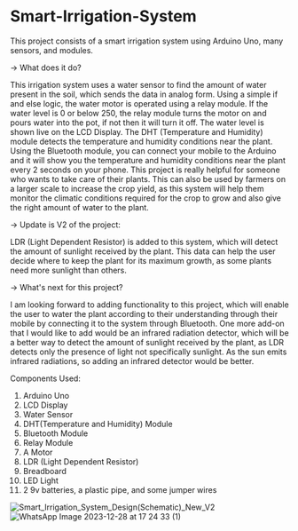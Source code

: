 # Smart-Irrigation-System
This project consists of a smart irrigation system using Arduino Uno, many sensors, and modules.

-> What does it do?

This irrigation system uses a water sensor to find the amount of water present in the soil, which sends the data in analog form. Using a simple if and else logic, the water motor is operated using a relay module. If the water level is 0 or below 250, the relay module turns the motor on and pours water into the pot, if not then it will turn it off. The water level is shown live on the LCD Display. The DHT (Temperature and Humidity) module detects the temperature and humidity conditions near the plant. Using the Bluetooth module, you can connect your mobile to the Arduino and it will show you the temperature and humidity conditions near the plant every 2 seconds on your phone.  This project is really helpful for someone who wants to take care of their plants. This can also be used by farmers on a larger scale to increase the crop yield, as this system will help them monitor the climatic conditions required for the crop to grow and also give the right amount of water to the plant.

-> Update is V2 of the project:

LDR (Light Dependent Resistor) is added to this system, which will detect the amount of sunlight received by the plant. This data can help the user decide where to keep the plant for its maximum growth, as some plants need more sunlight than others. 

-> What's next for this project?

I am looking forward to adding functionality to this project, which will enable the user to water the plant according to their understanding through their mobile by connecting it to the system through Bluetooth. One more add-on that I would like to add would be an infrared radiation detector, which will be a better way to detect the amount of sunlight received by the plant, as LDR detects only the presence of light not specifically sunlight. As the sun emits infrared radiations, so adding an infrared detector would be better. 

Components Used:
1) Arduino Uno
2) LCD Display
3) Water Sensor
4) DHT(Temperature and Humidity) Module
5) Bluetooth Module
6) Relay Module
7) A Motor
8) LDR (Light Dependent Resistor)
9) Breadboard
10) LED Light
11) 2 9v batteries, a plastic pipe, and some jumper wires

![Smart_Irrigation_System_Design(Schematic)_New_V2](https://github.com/codingFreak-Adisin/Smart-Irrigation-System/assets/70958307/58368eba-50d5-4e44-a889-fbd46faeab71)
![WhatsApp Image 2023-12-28 at 17 24 33 (1)](https://github.com/codingFreak-Adisin/Smart-Irrigation-System/assets/70958307/20619984-fc1f-4797-91dd-5ff12acd7419)
